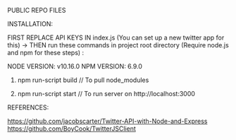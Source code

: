 PUBLIC REPO FILES

INSTALLATION:

FIRST REPLACE API KEYS IN index.js (You can set up a new twitter app for this) ->
THEN run these commands in project root directory (Require node.js and npm for these steps) :

NODE VERSION: v10.16.0
NPM VERSION: 6.9.0

1. npm run-script build
// To pull node_modules

2. npm run-script start
// To run server on http://localhost:3000

REFERENCES:

https://github.com/jacobscarter/Twitter-API-with-Node-and-Express
https://github.com/BoyCook/TwitterJSClient
